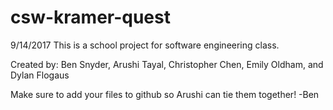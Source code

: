 # csw-kramer-quest

9/14/2017
This is a school project for software engineering class.

Created by: Ben Snyder, Arushi Tayal, Christopher Chen, Emily Oldham, and Dylan Flogaus

Make sure to add your files to github so Arushi can tie them together!
-Ben
